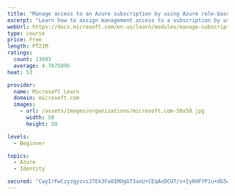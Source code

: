 ```yaml
---
title: "Manage access to an Azure subscription by using Azure role-based access control (RBAC)"
excerpt: "Learn how to assign management access to a subscription by using Azure role-based access control."
webUrl: https://docs.microsoft.com/en-us/learn/modules/manage-subscription-access-azure-rbac/
type: course
price: Free
length: PT21M
ratings:
  count: 13093
  average: 4.7675095
heat: 53

provider:
  name: Microsoft Learn
  domain: microsoft.com
  images:
    - url: /assets/images/organizations/microsoft.com-50x50.jpg
      width: 50
      height: 50

levels:
  - Beginner

topics:
  - Azure
  - Identity

secured: "CwyIrFwCzyzgyzvsJ7Ek3Fa0IMOgGT3aoU+CEqAxDCUT/v+IyKHFYP1u+dG5wO/Zm4a7xyMesdlaxkEP3ZAD5T7c/VmnoKxWII2PNwV77JkPRGyNXRq+DVvJTmbRvf+L6FN+0QiT341tcLR0CxC4eBOdRe1BJmCs1JI+PFWYCYUMnr44f/ZUkfs9oTeo07+HwizrWTgE96Hlvyy5jl/jpCs2wKXIemNFqtxhbcnecllBhUDSi79xYc3VUMPY2DKzWmFadHMb69Hm6QxyLFRSUdqU5dxFSyobUUUU12JEa2ULeb45cR+5xepLPjhHyxD9+8dufQTXlkl535N83OVXUXWyMiCwYZM9WGXYGQ/YidRtLRBflnNnCnyRtCZdrvVxK0V0nwW6n9rRlgEXeNlfNlLhz9SPrQnnByvUYKKn4Uo+mR2CW4uVJHL2OlX0Iy37;1/At+myjgSnWTwtVaKpPlQ=="
---
```


